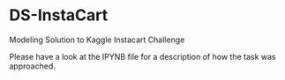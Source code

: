 # DS-InstaCart
Modeling Solution to Kaggle Instacart Challenge

Please have a look at the IPYNB file for a description of how the task was approached.
